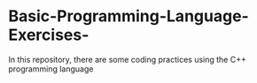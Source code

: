 # Basic-Programming-Language-Exercises-
In this repository, there are some coding practices using the C++ programming language
